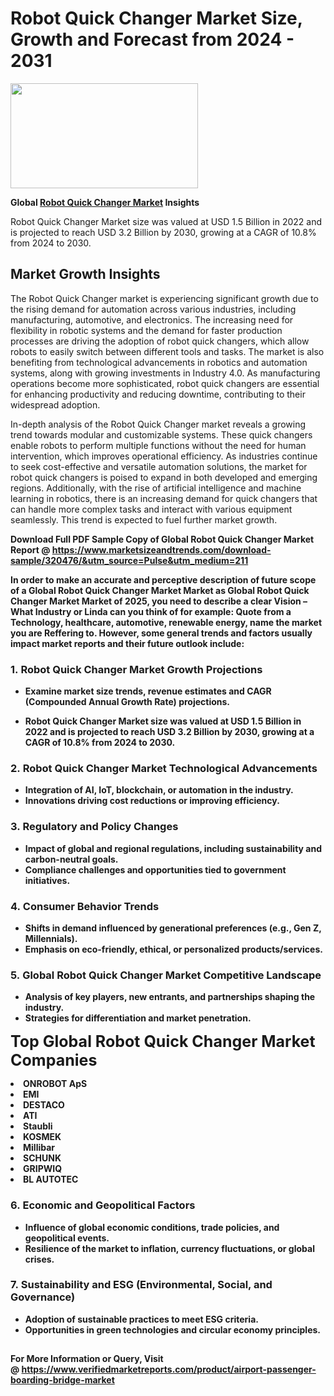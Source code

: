 <H1>Robot Quick Changer Market Size, Growth and Forecast from 2024 - 2031</H1><img class="aligncenter size-medium wp-image-584254" src="https://thirdeyenews.in/wp-content/uploads/2024/09/Global-Market-Research-300x168.jpeg" alt="" width="300" height="168" /><p><strong>Global&nbsp;<a href="https://www.marketsizeandtrends.com/download-sample/320476/&amp;utm_source=Pulse&amp;utm_medium=211">Robot Quick Changer Market</a> Insights</strong></p><p>Robot Quick Changer Market size was valued at USD 1.5 Billion in 2022 and is projected to reach USD 3.2 Billion by 2030, growing at a CAGR of 10.8% from 2024 to 2030.</p><p><h2>Market Growth Insights</h2> <p>The Robot Quick Changer market is experiencing significant growth due to the rising demand for automation across various industries, including manufacturing, automotive, and electronics. The increasing need for flexibility in robotic systems and the demand for faster production processes are driving the adoption of robot quick changers, which allow robots to easily switch between different tools and tasks. The market is also benefiting from technological advancements in robotics and automation systems, along with growing investments in Industry 4.0. As manufacturing operations become more sophisticated, robot quick changers are essential for enhancing productivity and reducing downtime, contributing to their widespread adoption.</p> <p><strong></strong></p> <p>In-depth analysis of the Robot Quick Changer market reveals a growing trend towards modular and customizable systems. These quick changers enable robots to perform multiple functions without the need for human intervention, which improves operational efficiency. As industries continue to seek cost-effective and versatile automation solutions, the market for robot quick changers is poised to expand in both developed and emerging regions. Additionally, with the rise of artificial intelligence and machine learning in robotics, there is an increasing demand for quick changers that can handle more complex tasks and interact with various equipment seamlessly. This trend is expected to fuel further market growth.</p> <p><strong></p><p><span class=""><strong>Download Full PDF Sample Copy of Global Robot Quick Changer Market Report</strong> @ <a href="https://www.marketsizeandtrends.com/download-sample/320476/&amp;utm_source=Pulse&amp;utm_medium=211" target="_blank">https://www.marketsizeandtrends.com/download-sample/320476/&amp;utm_source=Pulse&amp;utm_medium=211</a></span></p><p>In order to make an accurate and perceptive description of future scope of a Global&nbsp;Robot Quick Changer Market Market as Global&nbsp;Robot Quick Changer Market Market of 2025, you need to describe a clear Vision &ndash; What Industry or Linda can you think of for example: Quote from a Technology, healthcare, automotive, renewable energy, name the market you are Reffering to. However, some general trends and factors usually impact market reports and their future outlook include:</p><h3>1.&nbsp;<strong>Robot Quick Changer Market Growth Projections</strong></h3><ul><li>Examine market size trends, revenue estimates and CAGR (Compounded Annual Growth Rate) projections.</li><li><p>Robot Quick Changer Market size was valued at USD 1.5 Billion in 2022 and is projected to reach USD 3.2 Billion by 2030, growing at a CAGR of 10.8% from 2024 to 2030.</p></li></ul><h3>2.&nbsp;<strong>Robot Quick Changer Market Technological Advancements</strong></h3><ul><li>Integration of AI, IoT, blockchain, or automation in the industry.</li><li>Innovations driving cost reductions or improving efficiency.</li></ul><h3>3.&nbsp;<strong>Regulatory and Policy Changes</strong></h3><ul><li>Impact of global and regional regulations, including sustainability and carbon-neutral goals.</li><li>Compliance challenges and opportunities tied to government initiatives.</li></ul><h3>4.&nbsp;<strong>Consumer Behavior Trends</strong></h3><ul><li>Shifts in demand influenced by generational preferences (e.g., Gen Z, Millennials).</li><li>Emphasis on eco-friendly, ethical, or personalized products/services.</li></ul><h3>5.&nbsp;<strong>Global Robot Quick Changer Market Competitive Landscape</strong></h3><ul><li>Analysis of key players, new entrants, and partnerships shaping the industry.</li><li>Strategies for differentiation and market penetration.</li></ul><p data-pm-slice="1 1 []"><span style="color: inherit; font-family: inherit; font-size: 25px;">Top Global Robot Quick Changer Market Companies</span></p><div class="" data-test-id=""><p><li>ONROBOT ApS</li><li> EMI</li><li> DESTACO</li><li> ATI</li><li> Staubli</li><li> KOSMEK</li><li> Millibar</li><li> SCHUNK</li><li> GRIPWIQ</li><li> BL AUTOTEC</li></p></div><h3>6.&nbsp;<strong>Economic and Geopolitical Factors</strong></h3><ul><li>Influence of global economic conditions, trade policies, and geopolitical events.</li><li>Resilience of the market to inflation, currency fluctuations, or global crises.</li></ul><h3>7.&nbsp;<strong>Sustainability and ESG (Environmental, Social, and Governance)</strong></h3><ul><li>Adoption of sustainable practices to meet ESG criteria.</li><li>Opportunities in green technologies and circular economy principles.</li></ul><h2><strong style="font-size: 14px;">For More Information or Query, Visit @&nbsp;</strong><a style="background-color: #ffffff; font-size: 14px;" href="https://www.marketsizeandtrends.com/report/robot-quick-changer-market/" target="_blank">https://www.verifiedmarketreports.com/product/airport-passenger-boarding-bridge-market</a></h2>
